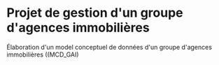 # Projet de gestion d'un groupe d'agences immobilières
Élaboration d'un model conceptuel de données d'un groupe d'agences immobilières ((MCD_GAI)
